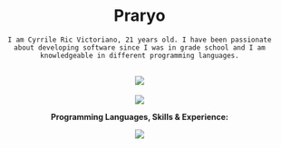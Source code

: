 <div align="center">
<h1>Praryo</h1>
<code>I am Cyrrile Ric Victoriano, 21 years old. I have been passionate about developing software since I was in grade school and I am knowledgeable in different programming languages.</code>

## <picture><img src="https://user-images.githubusercontent.com/74038190/242390524-0c7eb6ed-663b-4ce4-bfbd-18239a38ba1b.gif"></picture>

![](https://komarev.com/ghpvc/?username=praryo&color=11116f&style=for-the-badge)

<b>Programming Languages, Skills & Experience:</b>

<p>
    <a href="https://skillicons.dev">
        <img src="https://skillicons.dev/icons?i=au,autocad,azure,aws,bootstrap,c,cs,cpp,cloudflare,codepen,css,discord,bots,docker,dotnet,eclipse,git,github,githubactions,gitlab,grafana,html,instagram,java,js,jquery,laravel,linkedin,linux,lua,mysql,nginx,nodejs,php,py,regex,replit,sass,stackoverflow,svg,tailwind,twitter,ts,vercel,visualstudio,vscode,webpack" />
    </a>
</p>
</div>

<!--
**Praryo/Praryo** is a ✨ _special_ ✨ repository because its `README.md` (this file) appears on your GitHub profile.

Here are some ideas to get you started:

- 🔭 I’m currently working on ...
- 🌱 I’m currently learning ...
- 👯 I’m looking to collaborate on ...
- 🤔 I’m looking for help with ...
- 💬 Ask me about ...
- 📫 How to reach me: ...
- 😄 Pronouns: ...
- ⚡ Fun fact: ...
-->
